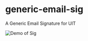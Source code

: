 # generic-email-sig
A Generic Email Signature for UIT


![Demo of Sig](http://drive.google.com/uc?export=view&id=0B2aeQWBEPGolc1UzWEJlRXBCWUE "Demo of Sig")
